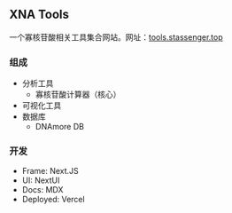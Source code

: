 ## XNA Tools

一个寡核苷酸相关工具集合网站。网址：[tools.stassenger.top](https://tools.stassenger.top)

### 组成
- 分析工具
  - 寡核苷酸计算器（核心）
- 可视化工具
- 数据库
  - DNAmore DB

### 开发

- Frame: Next.JS
- UI: NextUI
- Docs: MDX
- Deployed: Vercel




